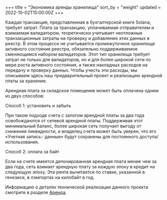 +++
title = "Экономика аренды хранилища"
sort_by = "weight"
updated = 2022-10-02T15:00:00Z
+++

Каждая транзакция, представленная в бухгалтерской книге Solana, требует затрат. Плата за транзакцию, уплачиваемая отправителем и взимаемая валидатором, теоретически учитывает неотложные транзакционные затраты на проверку и добавление этих данных в реестр. В этом процессе не учитывается промежуточное хранилище активного состояния реестра, обязательно поддерживаемое сменяющимся набором валидаторов. Этот тип хранилища требует затрат не только для валидаторов, но и для более широкой сети по мере роста активного состояния, а также накладных расходов на передачу и проверку данных. Чтобы учесть эти расходы, мы описываем здесь наш предварительный проект и реализацию арендной платы за хранение.

Арендная плата за складское помещение может быть оплачена одним из двух способов:

Способ 1: установить и забыть

При таком подходе счета с залогом арендной платы за два года освобождаются от сетевой арендной платы. Поддерживая этот минимальный баланс, более широкая сеть получает выгоду от снижения ликвидности, и владелец счета может быть уверен, что его «Учетная запись:: данные» будут сохранены для постоянного доступа/использования.

Способ 2: оплата за байт

Если на счете имеется депонированная арендная плата менее чем за два года, сеть взимает арендную плату за каждую эпоху в кредит на следующую эпоху. Эта рента вычитается по ставке, указанной в генезисе, в лэмпортах на килобайт в год.

Информацию о деталях технической реализации данного проекта смотрите в разделе [Аренда](../rent/).
